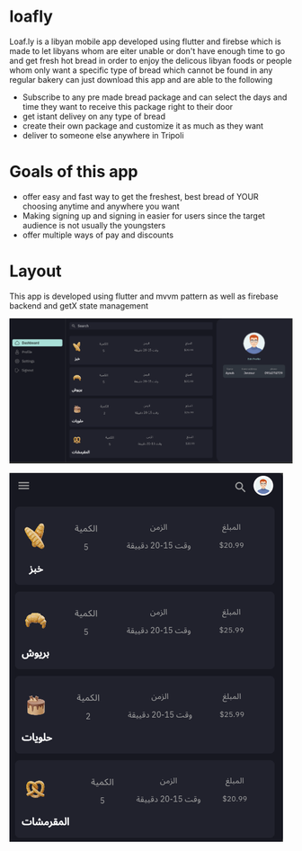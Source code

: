 # loafly

Loaf.ly is a libyan mobile app developed using flutter and firebse which is made to 
let libyans whom are eiter unable or don't have enough time to go and get fresh hot bread 
in order to enjoy the delicous libyan foods or people whom only want a specific type of bread 
which cannot be found in any regular bakery can just download this app and are able to the following 

* Subscribe to any pre made bread package and can select the days and time they want to receive this package right to their door
* get istant delivey on any type of bread 
* create their own package and customize it as much as they want 
* deliver to someone else anywhere in Tripoli 

# Goals of this app 
* offer easy and fast way to get the freshest, best bread of YOUR choosing anytime and anywhere you want 
* Making signing up and signing in easier for users since the target audience is not usually the youngsters 
* offer multiple ways of pay and discounts 

# Layout 
This app is developed using flutter and mvvm pattern as well as firebase backend and getX state management 

![Dashboard Computere](https://raw.githubusercontent.com/aimball126/loafly/Database/assets/images/Screenshot%202024-02-15%20011903.png)

![Dashboard Mobile](https://raw.githubusercontent.com/aimball126/loafly/Database/assets/images/Screenshot%202024-02-15%20011929.png)

